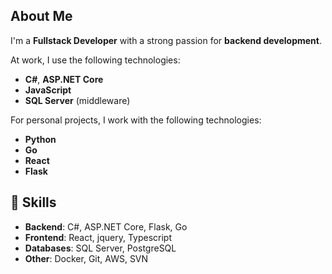 ## About Me
I'm a **Fullstack Developer** with a strong passion for **backend development**.

At work, I use the following technologies:
- **C#**, **ASP.NET Core**
- **JavaScript**
- **SQL Server** (middleware)

For personal projects, I work with the following technologies:
- **Python**
- **Go**
- **React**
- **Flask**

## 🚀 Skills
- **Backend**: C#, ASP.NET Core, Flask, Go
- **Frontend**: React, jquery, Typescript
- **Databases**: SQL Server, PostgreSQL
- **Other**: Docker, Git, AWS, SVN
